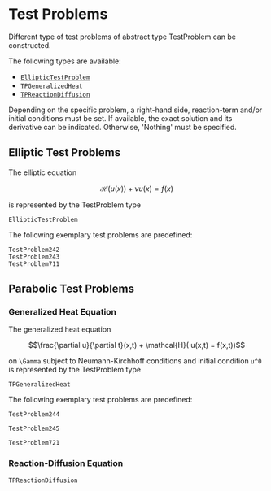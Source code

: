 # Test Problems

Different type of test problems of abstract type TestProblem can be constructed. 

The following types are available:

- [`EllipticTestProblem`](@ref)
- [`TPGeneralizedHeat`](@ref)
- [`TPReactionDiffusion`](@ref)

Depending on the specific problem, a right-hand side, reaction-term and/or initial conditions must be set. 
If available, the exact solution and its derivative can be indicated. Otherwise, 'Nothing' must be specified. 

## Elliptic Test Problems

The elliptic equation 

```math
\mathcal{H}( u(x)) + \nu u(x) = f(x)
```

is represented by the TestProblem type 

```@docs
EllipticTestProblem
```

The following exemplary test problems are predefined:

```@docs
TestProblem242
TestProblem243
TestProblem711
```

## Parabolic Test Problems

### Generalized Heat Equation

The generalized heat equation

```math
\frac{\partial u}{\partial t}(x,t) + \mathcal{H}( u(x,t) = f(x,t))
```

on ``\Gamma`` subject to Neumann-Kirchhoff conditions and initial condition `` u^0 `` is represented by the TestProblem type 

```@docs
TPGeneralizedHeat
```

The following exemplary test problems are predefined:

```@docs
TestProblem244
``` 

```@docs
TestProblem245
``` 

```@docs
TestProblem721
``` 

### Reaction-Diffusion Equation

```@docs
TPReactionDiffusion
```